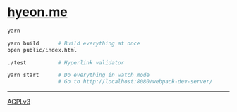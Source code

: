 [hyeon.me](https://hyeon.me)
========

```bash
yarn

yarn build      # Build everything at once
open public/index.html

./test          # Hyperlink validator

yarn start      # Do everything in watch mode
                # Go to http://localhost:8080/webpack-dev-server/
```

--------

[AGPLv3](LICENSE)
